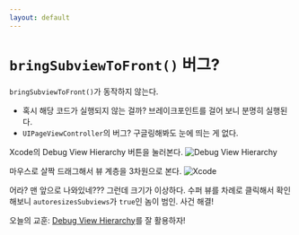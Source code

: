 ```yaml
---
layout: default
---
```


# `bringSubviewToFront()` 버그?

`bringSubviewToFront()`가 동작하지 않는다.

* 혹시 해당 코드가 실행되지 않는 걸까?
  브레이크포인트를 걸어 보니 분명히 실행된다.
* `UIPageViewController`의 버그?
  구글링해봐도 눈에 띄는 게 없다.

Xcode의 Debug View Hierarchy 버튼을 눌러본다.
![Debug View Hierarchy](https://developer.apple.com/library/ios/documentation/DeveloperTools/Conceptual/debugging_with_xcode/Art/dbgah-debug_button_bar-vdbgr_2x.png)

마우스로 살짝 드래그해서 뷰 계층을 3차원으로 본다.
![Xcode](https://developer.apple.com/library/ios/documentation/DeveloperTools/Conceptual/debugging_with_xcode/Art/dwx-sw-dvh-1_2x.png)

어라? 맨 앞으로 나와있네???
그런데 크기가 이상하다.
수퍼 뷰를 차례로 클릭해서 확인해보니 `autoresizesSubviews`가 `true`인 놈이 범인.
사건 해결!

오늘의 교훈: [Debug View Hierarchy](https://developer.apple.com/library/ios/documentation/DeveloperTools/Conceptual/debugging_with_xcode/chapters/special_debugging_workflows.html#//apple_ref/doc/uid/TP40015022-CH9-SW2)를 잘 활용하자!
